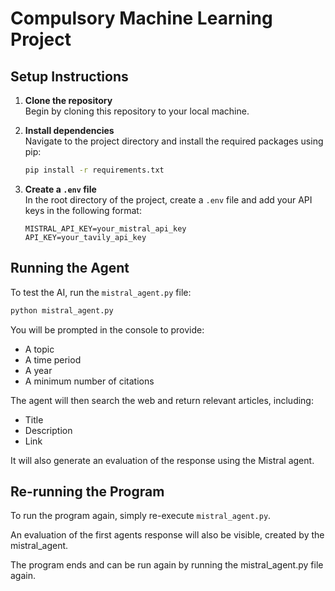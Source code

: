 # Compulsory Machine Learning Project

## Setup Instructions

1. **Clone the repository**  
   Begin by cloning this repository to your local machine.

2. **Install dependencies**  
   Navigate to the project directory and install the required packages using pip:

   ```bash
   pip install -r requirements.txt
   ```

3. **Create a `.env` file**  
   In the root directory of the project, create a `.env` file and add your API keys in the following format:

   ```
   MISTRAL_API_KEY=your_mistral_api_key
   API_KEY=your_tavily_api_key
   ```


## Running the Agent

To test the AI, run the `mistral_agent.py` file:

```bash
python mistral_agent.py
```

You will be prompted in the console to provide:

- A topic  
- A time period  
- A year  
- A minimum number of citations  

The agent will then search the web and return relevant articles, including:

- Title  
- Description  
- Link  

It will also generate an evaluation of the response using the Mistral agent.

## Re-running the Program

To run the program again, simply re-execute `mistral_agent.py`.




An evaluation of the first agents response will also be visible, created by the mistral_agent.

The program ends and can be run again by running the mistral_agent.py file again.
